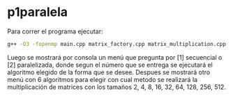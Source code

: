 # p1paralela


Para correr el programa ejecutar:
```bash
g++ -O3 -fopenmp main.cpp matrix_factory.cpp matrix_multiplication.cpp matrix_parallel_multiplication.cpp -o main
```
Luego se mostrará por consola un menú que pregunta por [1] secuencial o [2] paralelizada, donde segun el número que se entrega se ejecutará el algoritmo elegido de la forma que se desee.
Despues se mostrará otro menú con 6 algoritmos para elegir con cual metodo se realizará la multiplicación de matrices con los tamaños 2, 4, 8, 16, 32, 64, 128, 256, 512.
